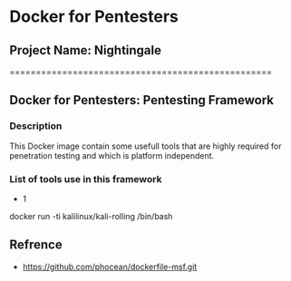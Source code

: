 # Docker for Pentesters
## Project Name: Nightingale
==================================================
## Docker for Pentesters: Pentesting Framework 

### Description
This Docker image contain some usefull tools that are highly required for penetration testing and which is platform independent.

### List of tools use in this framework
- 1









docker run -ti kalilinux/kali-rolling /bin/bash



## Refrence 
- https://github.com/phocean/dockerfile-msf.git